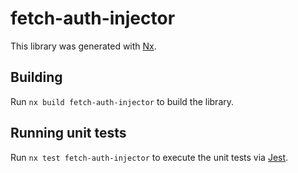 # fetch-auth-injector

This library was generated with [Nx](https://nx.dev).

## Building

Run `nx build fetch-auth-injector` to build the library.

## Running unit tests

Run `nx test fetch-auth-injector` to execute the unit tests via [Jest](https://jestjs.io).
